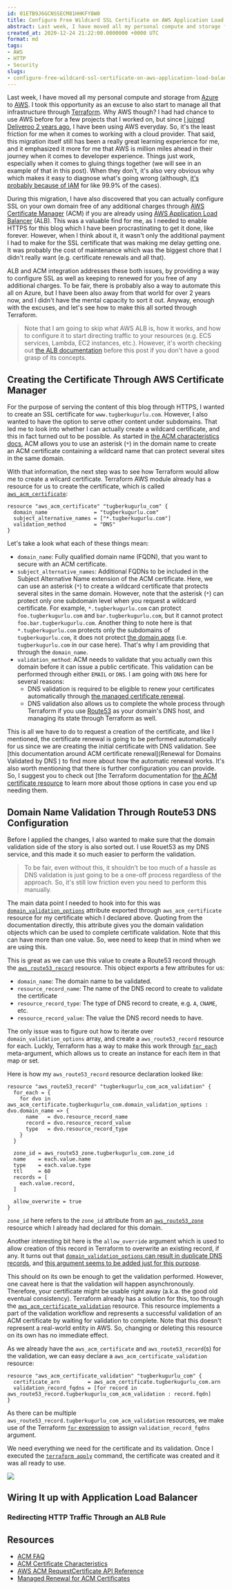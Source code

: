 ```yaml
---
id: 01ETB9J6GCNSSECM81HHKFY8W0
title: Configure Free Wildcard SSL Certificate on AWS Application Load Balancer (ALB) Through Terraform
abstract: Last week, I have moved all my personal compute and storage from Azure to AWS, and started managing it through terraform. While doing so, I discovered that you can actually have SSL for your web application for free when using AWS Application Load Balancer. Setting it up was a bit tedious, and I wanted to share that experience here.
created_at: 2020-12-24 21:22:00.0000000 +0000 UTC
format: md
tags:
- AWS
- HTTP
- Security
slugs:
- configure-free-wildcard-ssl-certificate-on-aws-application-load-balancer-through-terraform
---
```


Last week, I have moved all my personal compute and storage from [Azure](https://azure.microsoft.com/) to [AWS](https://aws.amazon.com/). I took this opportunity as an excuse to also start to manage all that infrastructure through [Terraform](https://www.terraform.io/). Why AWS though? I had had chance to use AWS before for a few projects that I worked on, but since [I joined Deliveroo 2 years ago](https://twitter.com/tourismgeek/status/1091003681003237376), I have been using AWS everyday. So, it's the least friction for me when it comes to working with a cloud provider. That said, this migration itself still has been a really great learning experience for me, and it emphasized it more for me that AWS is million miles ahead in their journey when it comes to developer experience. Things just work, especially when it comes to gluing things together (we will see in an example of that in this post). When they don't, it's also very obvious why which makes it easy to diagnose what's going wrong (although, [it's probably because of IAM](https://nodramadevops.com/2019/11/why-is-aws-iam-so-hard/) for like 99.9% of the cases).

During this migration, I have also discovered that you can actually configure SSL on your own domain free of any additional charges through [AWS Certificate Manager](https://aws.amazon.com/certificate-manager/) (ACM) if you are already using [AWS Application Load Balancer](https://docs.aws.amazon.com/elasticloadbalancing/latest/application/introduction.html) (ALB). This was a valuable find for me, as I needed to enable HTTPS for this blog which I have been procrastinating to get it done, like forever. However, when I think about it, it wasn't only the additional payment I had to make for the SSL certificate that was making me delay getting one. It was probably the cost of maintenance which was the biggest chore that I didn't really want (e.g. certificate renewals and all that). 

ALB and ACM integration addresses these both issues, by providing a way to configure SSL as well as keeping to renewed for you free of any additional charges. To be fair, there is probably also a way to automate this all on Azure, but I have been also away from that world for over 2 years now, and I didn't have the mental capacity to sort it out. Anyway, enough with the excuses, and let's see how to make this all sorted through Terraform.

> Note that I am going to skip what AWS ALB is, how it works, and how to configure it to start directing traffic to your resources (e.g. ECS services, Lambda, EC2 instances, etc.). However, it's worth checking out [the ALB documentation](https://docs.aws.amazon.com/elasticloadbalancing/latest/application/introduction.html) before this post if you don't have a good grasp of its concepts.

## Creating the Certificate Through AWS Certificate Manager

For the purpose of serving the content of this blog through HTTPS, I wanted to create an SSL certificate for `www.tugberkugurlu.com`. However, I also wanted to have the option to serve other content under subdomains. That led me to look into whether I can actually create a wildcard certificate, and this in fact turned out to be possible. As started in [the ACM characteristics docs](https://docs.aws.amazon.com/acm/latest/userguide/acm-certificate.html), ACM allows you to use an asterisk (`*`) in the domain name to create an ACM certificate containing a wildcard name that can protect several sites in the same domain.

With that information, the next step was to see how Terraform would allow me to create a wilcard certificate. Terraform AWS module already has a resource for us to create the certificate, which is called [`aws_acm_certificate`](https://registry.terraform.io/providers/hashicorp/aws/latest/docs/resources/acm_certificate):

```
resource "aws_acm_certificate" "tugberkugurlu_com" {
  domain_name               = "tugberkugurlu.com"
  subject_alternative_names = ["*.tugberkugurlu.com"]
  validation_method         = "DNS"
}
```

Let's take a look what each of these things mean:

 - `domain_name`: Fully qualified domain name (FQDN), that you want to secure with an ACM certificate.
 - `subject_alternative_names`: Additional FQDNs to be included in the Subject Alternative Name extension of the ACM certificate. Here, we can use an asterisk (`*`) to create a wildcard certificate that protects several sites in the same domain. However, note that the asterisk (`*`) can protect only one subdomain level when you request a wildcard certificate. For example, `*.tugberkugurlu.com` can protect `foo.tugberkugurlu.com` and `bar.tugberkugurlu.com`, but it cannot protect `foo.bar.tugberkugurlu.com`. Another thing to note here is that `*.tugberkugurlu.com` protects only the subdomains of `tugberkugurlu.com`, it does not protect [the domain apex](https://help.easyredir.com/en/articles/453072-what-is-a-domain-apex) (i.e. `tugberkugurlu.com` in our case here). That's why I am providing that through the `domain_name`.
 - `validation_method`: ACM needs to validate that you actually own this domain before it can issue a public certificate. This validation can be performed through either `EMAIL` or `DNS`. I am going with `DNS` here for several reasons:
   - DNS validation is required to be eligible to renew your certificates automatically through [the managed certificate renewal](https://docs.aws.amazon.com/acm/latest/userguide/managed-renewal.html).
   - DNS validation also allows us to complete the whole process through Terraform if you use [Route53](https://aws.amazon.com/route53/) as your domain's DNS host, and managing its state through Terraform as well.

This is all we have to do to request a creation of the certificate, and like I mentioned, the certificate renewal is going to be performed automatically for us since we are creating the initial certificate with DNS validation. See [this documentation around ACM certificate renewal](Renewal for Domains Validated by DNS
) to find more about how the automatic renewal works. It's also worth mentioning that there is further configuration you can provide. So, I suggest you to check out [the Terraform documentation for [the ACM certificate resource](https://registry.terraform.io/providers/hashicorp/aws/latest/docs/resources/acm_certificate) to learn more about those options in case you end up needing them.

## Domain Name Validation Through Route53 DNS Configuration

Before I applied the changes, I also wanted to make sure that the domain validation side of the story is also sorted out. I use Rouet53 as my DNS service, and this made it so much easier to perform the validation. 

> To be fair, even without this, it shouldn't be too much of a hassle as DNS validation is just going to be a one-off process regardless of the approach. So, it's still low friction even you need to perform this manually.

The main data point I needed to hook into for this was [`domain_validation_options`](https://registry.terraform.io/providers/hashicorp/aws/latest/docs/resources/acm_certificate#domain_validation_options) attribute exported through `aws_acm_certificate` resource for my certificate which I declared above. Quoting from the documentation directly, this attribute gives you the domain validation objects which can be used to complete certificate validation. Note that this can have more than one value. So, wee need to keep that in mind when we are using this. 

This is great as we can use this value to create a Route53 record through the [`aws_route53_record`](https://registry.terraform.io/providers/hashicorp/aws/latest/docs/resources/route53_record) resource. This object exports a few attributes for us:

  - `domain_name`: The domain name to be validated.
  - `resource_record_name`: The name of the DNS record to create to validate the certificate
  - `resource_record_type`: The type of DNS record to create, e.g. `A`, `CNAME`, etc.
  - `resource_record_value`: The value the DNS record needs to have.

The only issue was to figure out how to iterate over `domain_validation_options` array, and create a `aws_route53_record` resource for each. Luckly, Terraform has a way to make this work through [`for_each`](https://www.terraform.io/docs/configuration/meta-arguments/for_each.html) meta-argument, which allows us to create an instance for each item in that map or set.

Here is how my `aws_route53_record` resource declaration looked like: 

```
resource "aws_route53_record" "tugberkugurlu_com_acm_validation" {
  for_each = {
    for dvo in aws_acm_certificate.tugberkugurlu_com.domain_validation_options : dvo.domain_name => {
      name   = dvo.resource_record_name
      record = dvo.resource_record_value
      type   = dvo.resource_record_type
    }
  }

  zone_id = aws_route53_zone.tugberkugurlu_com.zone_id
  name    = each.value.name
  type    = each.value.type
  ttl     = 60
  records = [
    each.value.record,
  ]

  allow_overwrite = true
} 
```

`zone_id` here refers to the `zone_id` attribute from an [`aws_route53_zone`](https://registry.terraform.io/providers/hashicorp/aws/latest/docs/resources/route53_zone) resource which I already had declared for this domain.

Another interesting bit here is the `allow_override` argument which is used to allow creation of this record in Terraform to overwrite an existing record, if any. It turns out that [`domain_validation_options` can result in duplicate DNS records](https://stackoverflow.com/a/59745029/463785), and [this argument seems to be added just for this purpose](https://github.com/hashicorp/terraform-provider-aws/issues/13653#issuecomment-640237762).

This should on its own be enough to get the validation performed. However, one caveat here is that the validation will happen asynchronously. Therefore, your certificate might be usable right away (a.k.a. the good old eventual consistency). Terraform already has a solution for this, too through the [`aws_acm_certificate_validation`](https://registry.terraform.io/providers/hashicorp/aws/latest/docs/resources/acm_certificate_validation) resource. This resource implements a part of the validation workflow and represents a successful validation of an ACM certificate by waiting for validation to complete. Note that this doesn't represent a real-world entity in AWS. So, changing or deleting this resource on its own has no immediate effect.

As we already have the `aws_acm_certificate` and `aws_route53_record`(s) for the validation, we can easy declare a `aws_acm_certificate_validation` resource:

```
resource "aws_acm_certificate_validation" "tugberkugurlu_com" {
  certificate_arn         = aws_acm_certificate.tugberkugurlu_com.arn
  validation_record_fqdns = [for record in aws_route53_record.tugberkugurlu_com_acm_validation : record.fqdn]
} 
```

As there can be multiple `aws_route53_record.tugberkugurlu_com_acm_validation` resources, we make use of the Terraform [`for` expression](https://www.terraform.io/docs/configuration/expressions/for.html) to assign `validation_record_fqdns` argument.

We need everything we need for the certificate and its validation. Once I executed the [`terraform apply`](https://www.terraform.io/docs/commands/apply.html) command, the certificate was created and it was all ready to use.

![](https://tugberkugurlu-blog.s3.us-east-2.amazonaws.com/post-images/01ETDHHY9QJ765MSWM7MTENMF6-Screenshot-2020-12-25-at-18.00.50-resized-3.png)

## Wiring It up with Application Load Balancer

### Redirecting HTTP Traffic Through an ALB Rule

## Resources

 - [ACM FAQ](https://aws.amazon.com/certificate-manager/faqs)
 - [ACM Certificate Characteristics](https://docs.aws.amazon.com/acm/latest/userguide/acm-certificate.html)
 - [AWS ACM RequestCertificate API Reference](https://docs.aws.amazon.com/acm/latest/APIReference/API_RequestCertificate.html)
 - [Managed Renewal for ACM Certificates](https://docs.aws.amazon.com/acm/latest/userguide/managed-renewal.html)